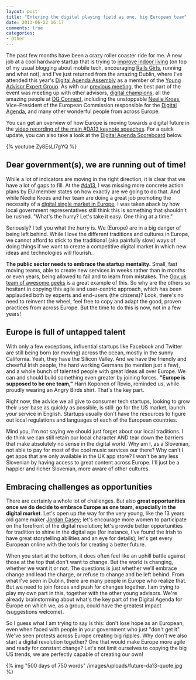 ```yaml
---
layout: post
title: "Entering the digital playing field as one, big European team"
date: 2013-06-22 16:17
comments: true
categories: 
- Other
---
```

The past few months have been a crazy roller coaster ride for me. A new job at a cool hardware startup that is trying to [improve indoor living](http://cubesensors.com) (on top of my usual blogging about mobile tech, encouraging [Rails Girls](https://ec.europa.eu/digital-agenda/en/news/neelies-digital-champions-and-young-advisers-help-women-learn-coding), running and what not), and I've just returned from the amazing Dublin, where I've attended this year's [Digital Agenda Assembly](https://ec.europa.eu/digital-agenda/en/digital-agenda-assembly-2013) as a member of the [Young Advisor Expert Group](https://ec.europa.eu/digital-agenda/en/young-advisors). As with our [previous meeting](http://blog.ialja.com/2013/03/how-i-found-great-chocolate-in-brussels.html/), the best part of the event was meeting up with other advisors, [digital champions](https://ec.europa.eu/digital-agenda/en/digital-champions), all the amazing people at [DG Connect](http://ec.europa.eu/dgs/connect/), including the unstoppable [Neelie Kroes](http://ec.europa.eu/commission_2010-2014/kroes/index_en.htm), Vice-President of the European Commission responsible for the [Digital Agenda](http://ec.europa.eu/digital-agenda/), and many other wonderful people from across Europe.

You can get an overview of how Europe is moving towards a digital future in the [video recording of the main #DA13 keynote speeches](http://blogs.ec.europa.eu/neelie-kroes/2013-digital-assembly/). For a quick update, you can also take a look at the [Digital Agenda Scoreboard](http://ec.europa.eu/digital-agenda/en/scoreboard/) below.

{% youtube Zy8EsLl7gYQ %}

## Dear government(s), we are running out of time!

While a lot of indicators are moving in the right direction, it is clear that we have a lot of gaps to fill. At the [#da13](https://twitter.com/search?q=%23da13&src=hash), I was missing more concrete action plans by EU member states on how exactly are we going to do that. And while Neelie Kroes and her team are doing a great job promoting the necessity of a [digital single market in Europe](http://commentneelie.eu/speech.php?sp=SPEECH/13/559), I was taken aback by how local government representatives still think this is something that shouldn't be rushed. "What's the hurry? Let's take it easy. One thing at a time."

Seriously? I tell you what the hurry is. We (Europe) are in a big danger of being left behind. While I love the different traditions and cultures in Europe, we cannot afford to stick to the traditional (aka painfully slow) ways of doing things if we want to create a competitive digital market in which new ideas and technologies will flourish. 

<!-- more -->

**The public sector needs to embrace the startup mentality.** Small, fast moving teams, able to create new services in weeks rather than in months or even years, being allowed to fail and to learn from mistakes. The [Gov.uk team of awesome geeks](http://www.guardian.co.uk/technology/video/2013/jun/13/geeks-opened-up-government-video) is a great example of this. So why are the others so hesitant in copying this agile and user-centric approach, which has been applauded both by experts and end-users (the citizens)? Look, there's no need to reinvent the wheel, feel free to copy and adapt the good, proven practices from across Europe. But the time to do this is now, not in a few years!

## Europe is full of untapped talent

With only a few exceptions, influential startups like Facebook and Twitter are still being born (or moving) across the ocean, mostly in the sunny California. Yeah, they have the Silicon Valley. And we have the friendly and cheerful Irish people, the hard working Germans (to mention just a few), and a whole bunch of talented people with great ideas all over Europe. We can and should build something even greater by joining forces. **"Europe is supposed to be one team,"** Harri Koponen of Rovio, reminded us, while proudly wearing an Angry Birds shirt. That's the key part.

Right now, the advice we all give to consumer tech startups, looking to grow their user base as quickly as possible, is still: go for the US market, launch your service in English. Startups usually don't have the resources to figure out local regulations and languages of each of the European countries. 

Mind you, I'm not saying we should just forget about our local traditions. I do think we can still retain our local character AND tear down the barriers that make absolutely no sense in the digital world. Why am I, as a Slovenian, not able to pay for most of the cool music services our there? Why can't I get apps that are only available in the UK app store? I won't be any less Slovenian by having access to great content across Europe. I'll just be a happier and richer Slovenian, more aware of other cultures.

## Embracing challenges as opportunities

There are certainly a whole lot of challenges. But also **great opportunities once we do decide to embrace Europe as one team, especially in the digital market**. Let's open up the way for the very young, like the 13 years old game maker [Jordan Casey](http://caseygameswebsite.blogspot.com); let's encourage more women to participate on the forefront of the digital revolution; let's provide better opportunities for tradition to shine in the digital age (for instance, I've found the Irish to have great storytelling abilities and an eye for details); let's get every European online with the tools for creating a better future. 

When you start at the bottom, it does often feel like an uphill battle against those at the top that don't want to change. But the world is changing, whether we want it or not. The questions is just whether we'll embrace change and lead the charge, or refuse to change and be left behind. From what I've seen in Dublin, there are many people in Europe who realize that. But we need to join forces and push for changes together. I am trying to play my own part in this, together with the other young advisors. We're already brainstorming about what's the key part of the Digital Agenda for Europe on which we, as a group, could have the greatest impact (suggestions welcome). 

So I guess what I am trying to say is this: don't lose hope as an European, even when faced with people in your government who just "don't get it". We've seen protests across Europe creating big ripples. Why don't we also start a digital revolution together? One that would make Europe more agile and ready for constant change? Let's not limit ourselves to copying the big US trends, we are perfectly capable of creating our own!

{% img "500 days of 750 words" /images/uploads/future-da13-quote.jpg %}
